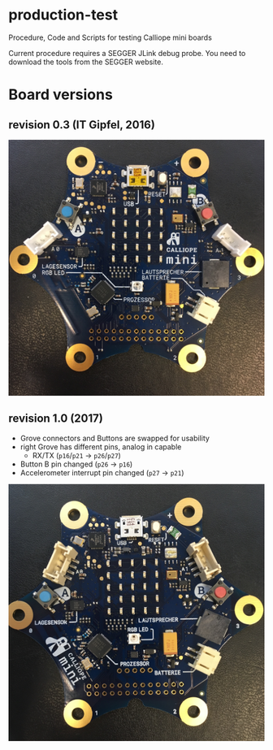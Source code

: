# production-test

Procedure, Code and Scripts for testing Calliope mini boards

Current procedure requires a SEGGER JLink debug probe. You need to download the tools from the SEGGER website.

# Board versions

## revision 0.3 (IT Gipfel, 2016)

![Calliope mini v0.3](0.3/img/calliope_mini_rev03.jpg)

## revision 1.0 (2017)

- Grove connectors and Buttons are swapped for usability
- right Grove has different pins, analog in capable 
    - RX/TX (`p16`/`p21` -> `p26`/`p27`)
- Button B pin changed (`p26` -> `p16`)
- Accelerometer interrupt pin changed (`p27` -> `p21`)     

![Calliope mini v1.0](1.0/img/calliope_mini_rev10.jpg)
